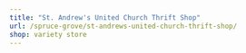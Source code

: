 ```yaml
---
title: "St. Andrew's United Church Thrift Shop"
url: /spruce-grove/st-andrews-united-church-thrift-shop/
shop: variety store
---
```

